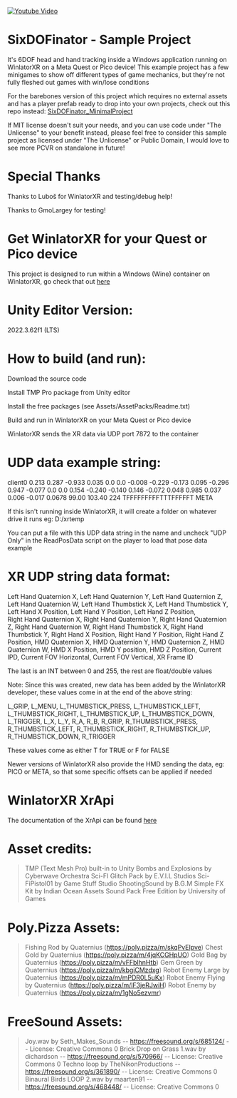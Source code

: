 [![Youtube Video](https://github.com/user-attachments/assets/3e885999-12d8-44a2-a198-2b813a04f0bc)](https://youtu.be/aPVFDYeOwXw?si=TBWX3oxOUvoMGFmd)
<!-- Generated by https://t.cuts.so/github/video -->


# SixDOFinator - Sample Project

It's 6DOF head and hand tracking inside a Windows application running on WinlatorXR on a Meta Quest or Pico device! This example project has a few minigames to show off different types of game mechanics, but they're not fully fleshed out games with win/lose conditions

For the barebones version of this project which requires no external assets and has a player prefab ready to drop into your own projects, check out this repo instead: [SixDOFinator_MinimalProject](https://github.com/bigelod/SixDOFinator_MinimalProject)

If MIT license doesn't suit your needs, and you can use code under "The Unlicense" to your benefit instead, please feel free to consider this sample project as licensed under "The Unlicense" or Public Domain, I would love to see more PCVR on standalone in future!

# Special Thanks

Thanks to Luboš for WinlatorXR and testing/debug help!

Thanks to GmoLargey for testing!

# Get WinlatorXR for your Quest or Pico device

This project is designed to run within a Windows (Wine) container on WinlatorXR, go check that out [here](https://github.com/lvonasek/WinlatorXR)

# Unity Editor Version: 
2022.3.62f1 (LTS)

# How to build (and run):

Download the source code

Install TMP Pro package from Unity editor

Install the free packages (see Assets/AssetPacks/Readme.txt)

Build and run in WinlatorXR on your Meta Quest or Pico device


WinlatorXR sends the XR data via UDP port 7872 to the container

# UDP data example string:

client0 0.213 0.287 -0.933 0.035 0.0 0.0 -0.008 -0.229 -0.173 0.095 -0.296 0.947 -0.077 0.0 0.0 0.154 -0.240 -0.140 0.146 -0.072 0.048 0.985 0.037 0.006 -0.017 0.0678 99.00 103.40 224 TFFFFFFFFFTTTFFFFFT META

If this isn't running inside WinlatorXR, it will create a folder on whatever drive it runs eg: D:/xrtemp

You can put a file with this UDP data string in the name and uncheck "UDP Only" in the ReadPosData script on the player to load that pose data example

# XR UDP string data format:

Left Hand Quaternion X, Left Hand Quaternion Y, Left Hand Quaternion Z, Left Hand Quaternion W, 
Left Hand Thumbstick X, Left Hand Thumbstick Y, Left Hand X Position, Left Hand Y Position, Left Hand Z Position,  
Right Hand Quaternion X, Right Hand Quaternion Y, Right Hand Quaternion Z, Right Hand Quaternion W, 
Right Hand Thumbstick X, Right Hand Thumbstick Y, Right Hand X Position, Right Hand Y Position, Right Hand Z Position,
HMD Quaternion X, HMD Quaternion Y, HMD Quaternion Z, HMD Quaternion W, 
HMD X Position, HMD Y position, HMD Z Position, Current IPD, Current FOV Horizontal, Current FOV Vertical,
XR Frame ID

The last is an INT between 0 and 255, the rest are float/double values

Note: Since this was created, new data has been added by the WinlatorXR developer, these values come in at the end of the above string:

L_GRIP, L_MENU, L_THUMBSTICK_PRESS, L_THUMBSTICK_LEFT, L_THUMBSTICK_RIGHT, L_THUMBSTICK_UP, L_THUMBSTICK_DOWN, L_TRIGGER, L_X, L_Y,
R_A, R_B, R_GRIP, R_THUMBSTICK_PRESS, R_THUMBSTICK_LEFT, R_THUMBSTICK_RIGHT, R_THUMBSTICK_UP, R_THUMBSTICK_DOWN, R_TRIGGER

These values come as either T for TRUE or F for FALSE

Newer versions of WinlatorXR also provide the HMD sending the data, eg: PICO or META, so that some specific offsets can be applied if needed

# WinlatorXR XrApi

The documentation of the XrApi can be found [here](https://github.com/lvonasek/WinlatorXR/releases/tag/winlatorxr_cmod_v13_11)

# Asset credits:

> TMP (Text Mesh Pro) built-in to Unity
> Bombs and Explosions by Cyberwave Orchestra
> Sci-FI Glitch Pack by E.V.I.L Studios
> Sci-FiPistol01 by Game Stuff Studio
> ShootingSound by B.G.M
> Simple FX Kit by Indian Ocean Assets
> Sound Pack Free Edition by University of Games

# Poly.Pizza Assets:

> Fishing Rod by Quaternius (https://poly.pizza/m/skqPvEIpve)
> Chest Gold by Quaternius (https://poly.pizza/m/4jqKCGHpUO)
> Gold Bag by Quaternius (https://poly.pizza/m/vFFblhnHtb)
> Gem Green by Quaternius (https://poly.pizza/m/kbgiCMzdxg)
> Robot Enemy Large by Quaternius (https://poly.pizza/m/mPDR0L5uKx)
> Robot Enemy Flying by Quaternius (https://poly.pizza/m/lF3jeRJwiH)
> Robot Enemy by Quaternius (https://poly.pizza/m/1gNo5ezvmr)

# FreeSound Assets:

> Joy.wav by Seth_Makes_Sounds -- https://freesound.org/s/685124/ -- License: Creative Commons 0
> Brick Drop on Grass 1.wav by dichardson -- https://freesound.org/s/570966/ -- License: Creative Commons 0
> Techno loop by TheNikonProductions -- https://freesound.org/s/361890/ -- License: Creative Commons 0
> Binaural Birds LOOP 2.wav by maarten91 -- https://freesound.org/s/468448/ -- License: Creative Commons 0
